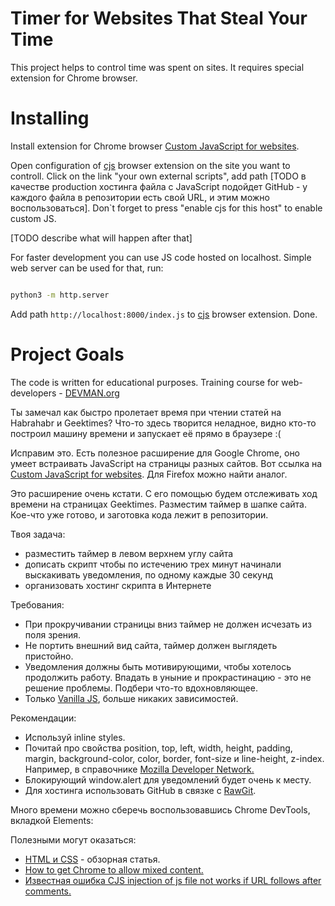# Timer for Websites That Steal Your Time

This project helps to control time was spent on sites. It requires special extension for Chrome browser.

# Installing

Install extension for Chrome browser [Custom JavaScript for websites](https://chrome.google.com/webstore/detail/custom-javascript-for-web/poakhlngfciodnhlhhgnaaelnpjljija).

Open configuration of [cjs](https://chrome.google.com/webstore/detail/custom-javascript-for-web/poakhlngfciodnhlhhgnaaelnpjljija) browser extension on the site you want to controll. Click on the link "your own external scripts", add path [TODO в качестве production хостинга файла с JavaScript подойдет GitHub - у каждого файла в репозитории есть свой URL, и этим можно воспользоваться]. Don`t forget to press "enable cjs for this host" to enable custom JS.

[TODO describe what will happen after that]

For faster development you can use JS code hosted on localhost. Simple web server can be used for that, run:

```bash

python3 -m http.server
```

Add path `http://localhost:8000/index.js` to [cjs](https://chrome.google.com/webstore/detail/custom-javascript-for-web/poakhlngfciodnhlhhgnaaelnpjljija) browser extension. Done.


# Project Goals

The code is written for educational purposes. Training course for web-developers - [DEVMAN.org](https://devman.org)

Ты замечал как быстро пролетает время при чтении статей на Habrahabr и Geektimes? Что-то здесь творится неладное, видно кто-то построил машину времени и запускает её прямо в браузере :(

Исправим это. Есть полезное расширение для Google Chrome, оно умеет встраивать JavaScript на страницы разных сайтов. Вот ссылка на [Custom JavaScript for websites](https://chrome.google.com/webstore/detail/custom-javascript-for-web/poakhlngfciodnhlhhgnaaelnpjljija). Для Firefox можно найти аналог.

Это расширение очень кстати. С его помощью будем отслеживать ход времени на страницах Geektimes. Разместим таймер в шапке сайта. Кое-что уже готово, и заготовка кода лежит в репозитории.

Твоя задача:

   - разместить таймер в левом верхнем углу сайта
   - дописать скрипт чтобы по истечению трех минут начинали выскакивать уведомления, по одному каждые 30 секунд
   - организовать хостинг скрипта в Интернете

Требования:

   - При прокручивании страницы вниз таймер не должен исчезать из поля зрения.
   - Не портить внешний вид сайта, таймер должен выглядеть пристойно.
   - Уведомления должны быть мотивирующими, чтобы хотелось продолжить работу. Впадать в уныние и прокрастинацию - это не решение проблемы. Подбери что-то вдохновляющее.
   - Только [Vanilla JS](http://vanilla-js.com/), больше никаких зависимостей.

Рекомендации:

   - Используй inline styles.
   - Почитай про свойства position, top, left, width, height, padding, margin, background-color, color, border, font-size и line-height, z-index. Например, в справочнике [Mozilla Developer Network.](https://developer.mozilla.org/en-US/docs/Web/CSS/Reference)
   - Блокирующий window.alert для уведомлений будет очень к месту.
   - Для хостинга использовать GitHub в связке с [RawGit](https://rawgit.com/).

Много времени можно сберечь воспользовавшись Chrome DevTools, вкладкой Elements:

Полезными могут оказаться:

   - [HTML и CSS](https://devman.org/encyclopedia/frontend/frontend_html/) - обзорная статья.
   - [How to get Chrome to allow mixed content.](https://stackoverflow.com/questions/18321032/how-to-get-chrome-to-allow-mixed-content)
   - [Известная ошибка CJS injection of js file not works if URL follows after comments.](https://chrome.google.com/webstore/detail/custom-javascript-for-web/poakhlngfciodnhlhhgnaaelnpjljija/support)

